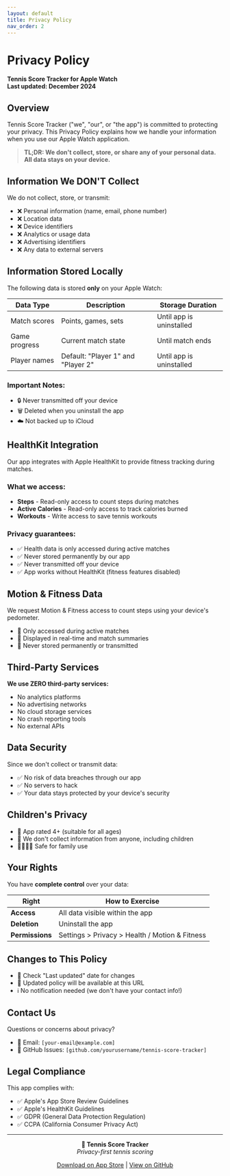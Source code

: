 ```yaml
---
layout: default
title: Privacy Policy
nav_order: 2
---
```

# Privacy Policy

**Tennis Score Tracker for Apple Watch**  
**Last updated: December 2024**

## Overview

Tennis Score Tracker ("we", "our", or "the app") is committed to protecting your privacy. This Privacy Policy explains how we handle your information when you use our Apple Watch application.

> **TL;DR: We don't collect, store, or share any of your personal data. All data stays on your device.**

## Information We DON'T Collect

We do not collect, store, or transmit:
- ❌ Personal information (name, email, phone number)
- ❌ Location data
- ❌ Device identifiers
- ❌ Analytics or usage data
- ❌ Advertising identifiers
- ❌ Any data to external servers

## Information Stored Locally

The following data is stored **only** on your Apple Watch:

| Data Type | Description | Storage Duration |
|-----------|-------------|------------------|
| Match scores | Points, games, sets | Until app is uninstalled |
| Game progress | Current match state | Until match ends |
| Player names | Default: "Player 1" and "Player 2" | Until app is uninstalled |

### Important Notes:
- 🔒 Never transmitted off your device
- 🗑️ Deleted when you uninstall the app
- ☁️ Not backed up to iCloud

## HealthKit Integration

Our app integrates with Apple HealthKit to provide fitness tracking during matches.

### What we access:
- **Steps** - Read-only access to count steps during matches
- **Active Calories** - Read-only access to track calories burned
- **Workouts** - Write access to save tennis workouts

### Privacy guarantees:
- ✅ Health data is only accessed during active matches
- ✅ Never stored permanently by our app
- ✅ Never transmitted off your device
- ✅ App works without HealthKit (fitness features disabled)

## Motion & Fitness Data

We request Motion & Fitness access to count steps using your device's pedometer.

- 📱 Only accessed during active matches
- 👀 Displayed in real-time and match summaries
- 🚫 Never stored permanently or transmitted

## Third-Party Services

**We use ZERO third-party services:**
- No analytics platforms
- No advertising networks
- No cloud storage services
- No crash reporting tools
- No external APIs

## Data Security

Since we don't collect or transmit data:
- ✅ No risk of data breaches through our app
- ✅ No servers to hack
- ✅ Your data stays protected by your device's security

## Children's Privacy

- 👶 App rated 4+ (suitable for all ages)
- 🚸 We don't collect information from anyone, including children
- 👨‍👩‍👧‍👦 Safe for family use

## Your Rights

You have **complete control** over your data:

| Right | How to Exercise |
|-------|----------------|
| **Access** | All data visible within the app |
| **Deletion** | Uninstall the app |
| **Permissions** | Settings > Privacy > Health / Motion & Fitness |

## Changes to This Policy

- 📅 Check "Last updated" date for changes
- 📲 Updated policy will be available at this URL
- ℹ️ No notification needed (we don't have your contact info!)

## Contact Us

Questions or concerns about privacy?

- 📧 Email: `[your-email@example.com]`
- 💬 GitHub Issues: `[github.com/yourusername/tennis-score-tracker]`

## Legal Compliance

This app complies with:
- ✅ Apple's App Store Review Guidelines
- ✅ Apple's HealthKit Guidelines
- ✅ GDPR (General Data Protection Regulation)
- ✅ CCPA (California Consumer Privacy Act)

---

<div align="center">

**🎾 Tennis Score Tracker**  
*Privacy-first tennis scoring*

[Download on App Store](#) | [View on GitHub](#)

</div>
